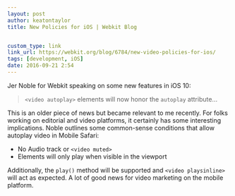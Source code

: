 ```yaml
---
layout: post
author: keatontaylor
title: New Policies for iOS | Webkit Blog


custom_type: link
link_url: https://webkit.org/blog/6784/new-video-policies-for-ios/
tags: [development, iOS]
date: 2016-09-21 2:54
---
```


Jer Noble for Webkit speaking on some new features in iOS 10:

> `<video autoplay>` elements will now honor the `autoplay` attribute...

This is an older piece of news but became relevant to me recently. For folks working on editorial and video platforms, it certainly has some interesting implications. Noble outlines some common-sense conditions that allow autoplay video in Mobile Safari:

* No Audio track or `<video muted>`
* Elements will only play when visible in the viewport

Additionally, the `play()` method will be supported and `<video playsinline>` will act as expected. A lot of good news for video marketing on the mobile platform.
